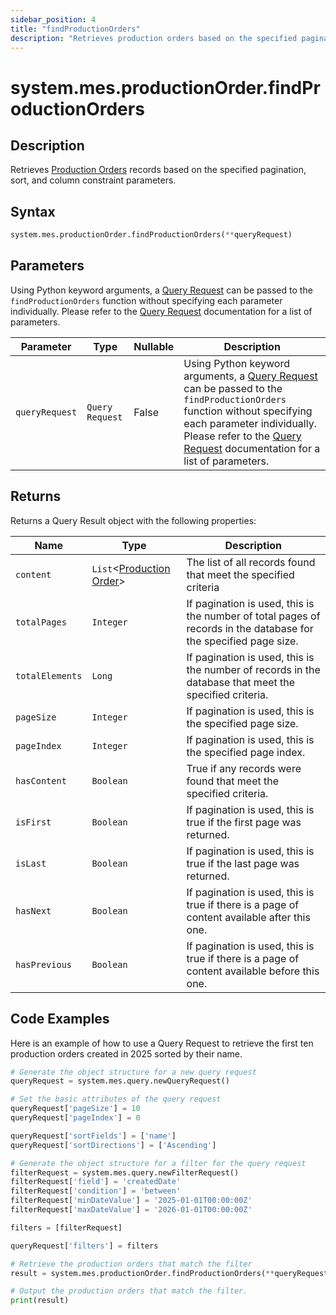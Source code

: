 ```yaml
---
sidebar_position: 4
title: "findProductionOrders"
description: "Retrieves production orders based on the specified pagination, sort, and column constraint parameters."
---
```


# system.mes.productionOrder.findProductionOrders

## Description

Retrieves [Production Orders](../../data-model/production-order-model/production-order) records based on the specified pagination, sort, and column constraint parameters.

## Syntax

```python
system.mes.productionOrder.findProductionOrders(**queryRequest)
```

## Parameters

Using Python keyword arguments, a [Query Request](../query-script-api/new-query-request) can be passed to the `findProductionOrders` function
without specifying each parameter individually. Please refer to the [Query Request](../query-script-api/new-query-request) documentation for a list of parameters.

| Parameter      | Type            | Nullable | Description                                                                                                                                                                                                                                                                                                      |
|----------------|-----------------|----------|------------------------------------------------------------------------------------------------------------------------------------------------------------------------------------------------------------------------------------------------------------------------------------------------------------------|
| `queryRequest` | `Query Request` | False    | Using Python keyword arguments, a [Query Request](../query-script-api/new-query-request) can be passed to the `findProductionOrders` function without specifying each parameter individually. Please refer to the [Query Request](../query-script-api/new-query-request) documentation for a list of parameters. |

## Returns

Returns a Query Result object with the following properties:

| Name            | Type                                                                                       | Description                                                                                                      |
|-----------------|--------------------------------------------------------------------------------------------|------------------------------------------------------------------------------------------------------------------|
| `content`       | `List`&lt;[Production Order](../../data-model/production-order-model/production-order)&gt; | The list of all records found that meet the specified criteria                                                   |
| `totalPages`    | `Integer`                                                                                  | If pagination is used, this is the number of total pages of records in the database for the specified page size. |
| `totalElements` | `Long`                                                                                     | If pagination is used, this is the number of records in the database that meet the specified criteria.           |
| `pageSize`      | `Integer`                                                                                  | If pagination is used, this is the specified page size.                                                          |
| `pageIndex`     | `Integer`                                                                                  | If pagination is used, this is the specified page index.                                                         |
| `hasContent`    | `Boolean`                                                                                  | True if any records were found that meet the specified criteria.                                                 |
| `isFirst`       | `Boolean`                                                                                  | If pagination is used, this is true if the first page was returned.                                              |
| `isLast`        | `Boolean`                                                                                  | If pagination is used, this is true if the last page was returned.                                               |
| `hasNext`       | `Boolean`                                                                                  | If pagination is used, this is true if there is a page of content available after this one.                      |
| `hasPrevious`   | `Boolean`                                                                                  | If pagination is used, this is true if there is a page of content available before this one.                     |

## Code Examples

Here is an example of how to use a Query Request to retrieve the first ten production orders created in 2025 sorted by their
name.

```python
# Generate the object structure for a new query request
queryRequest = system.mes.query.newQueryRequest()

# Set the basic attributes of the query request
queryRequest['pageSize'] = 10
queryRequest['pageIndex'] = 0

queryRequest['sortFields'] = ['name']
queryRequest['sortDirections'] = ['Ascending']

# Generate the object structure for a filter for the query request
filterRequest = system.mes.query.newFilterRequest()
filterRequest['field'] = 'createdDate'
filterRequest['condition'] = 'between'
filterRequest['minDateValue'] = '2025-01-01T00:00:00Z'
filterRequest['maxDateValue'] = '2026-01-01T00:00:00Z'

filters = [filterRequest]

queryRequest['filters'] = filters

# Retrieve the production orders that match the filter
result = system.mes.productionOrder.findProductionOrders(**queryRequest)

# Output the production orders that match the filter.
print(result)
```
